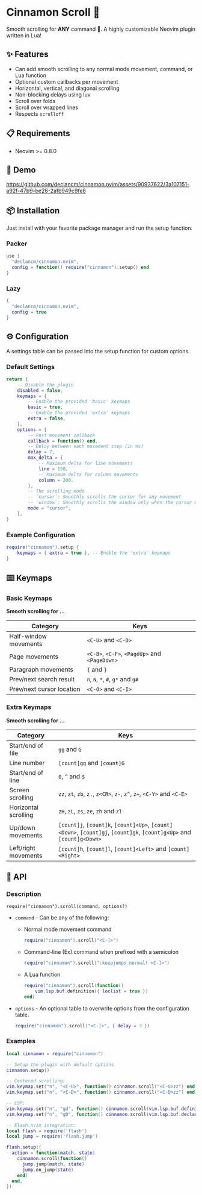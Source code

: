 <!-- panvimdoc-ignore-start -->

# Cinnamon Scroll 🍥

Smooth scrolling for __ANY__ command 🤯. A highly
customizable Neovim plugin written in Lua!

<!-- panvimdoc-ignore-end -->

## ✨ Features

* Can add smooth scrolling to any normal mode movement, command, or Lua function
* Optional custom callbacks per movement
* Horizontal, vertical, and diagonal scrolling
* Non-blocking delays using luv
* Scroll over folds
* Scroll over wrapped lines
* Respects `scrolloff`

## 📋 Requirements

* Neovim >= 0.8.0

<!-- panvimdoc-ignore-start -->

## 🎥 Demo

https://github.com/declancm/cinnamon.nvim/assets/90937622/3a107151-a92f-47b9-be26-2afb949c9fe8

<!-- panvimdoc-ignore-end -->

## 📦 Installation

Just install with your favorite package manager and run the setup function.

### Packer

```lua
use {
  "declancm/cinnamon.nvim",
  config = function() require("cinnamon").setup() end
}
```

### Lazy

```lua
{
  "declancm/cinnamon.nvim",
  config = true
}
```

## ⚙️ Configuration

A settings table can be passed into the setup function for custom options.

### Default Settings

```lua
return {
    -- Disable the plugin
    disabled = false,
    keymaps = {
        -- Enable the provided 'basic' keymaps
        basic = true,
        -- Enable the provided 'extra' keymaps
        extra = false,
    },
    options = {
        -- Post-movement callback
        callback = function() end,
        -- Delay between each movement step (in ms)
        delay = 7,
        max_delta = {
            -- Maximum delta for line movements
            line = 150,
            -- Maximum delta for column movements
            column = 200,
        },
        -- The scrolling mode
        -- `cursor`: Smoothly scrolls the cursor for any movement
        -- `window`: Smoothly scrolls the window only when the cursor moves out of view
        mode = "cursor",
    },
}
```

### Example Configuration

```lua
require("cinnamon").setup {
    keymaps = { extra = true }, -- Enable the 'extra' keymaps
}
```

## ⌨️ Keymaps

### Basic Keymaps

**Smooth scrolling for ...**

| Category | Keys |
|-|-|
| Half-window movements     | `<C-U>` and `<C-D>` |
| Page movements            | `<C-B>`, `<C-F>`, `<PageUp>` and `<PageDown>` |
| Paragraph movements       | `{` and `}` |
| Prev/next search result   | `n`, `N`, `*`, `#`, `g*` and `g#` |
| Prev/next cursor location | `<C-O>` and `<C-I>` |

### Extra Keymaps

**Smooth scrolling for ...**

| Category | Keys |
|-|-|
| Start/end of file    | `gg` and `G` |
| Line number          | `[count]gg` and `[count]G` |
| Start/end of line    | `0`, `^` and `$` |
| Screen scrolling     | `zz`, `zt`, `zb`, `z.`, `z<CR>`, `z-`, `z^`, `z+`, `<C-Y>` and `<C-E>` |
| Horizontal scrolling | `zH`, `zL`, `zs`, `ze`, `zh` and `zl` |
| Up/down movements    | `[count]j`,  `[count]k`,  `[count]<Up>`,  `[count]<Down>`, `[count]gj`, `[count]gk`, `[count]g<Up>`  and `[count]g<Down>` |
| Left/right movements | `[count]h`,  `[count]l`,  `[count]<Left>` and `[count]<Right>` |

## 🔌 API

### Description

`require("cinnamon").scroll(command, options?)`

* `command` - Can be any of the following:
  * Normal mode movement command

    ```lua
    require("cinnamon").scroll("<C-]>")
    ```

  * Command-line (Ex) command when prefixed with a semicolon

    ```lua
    require("cinnamon").scroll(":keepjumps normal! <C-]>")
    ```

  * A Lua function

    ```lua
    require("cinnamon").scroll(function()
        vim.lsp.buf.definition({ loclist = true })
    end)
    ```

* `options` - An optional table to overwrite options from the configuration table.

    ```lua
    require("cinnamon").scroll("<C-]>", { delay = 3 })
    ```

### Examples

```lua
local cinnamon = require("cinnamon")

-- Setup the plugin with default options
cinnamon.setup()

-- Centered scrolling:
vim.keymap.set("n", "<C-U>", function() cinnamon.scroll("<C-U>zz") end)
vim.keymap.set("n", "<C-D>", function() cinnamon.scroll("<C-D>zz") end)

-- LSP:
vim.keymap.set("n", "gd", function() cinnamon.scroll(vim.lsp.buf.definition) end)
vim.keymap.set("n", "gD", function() cinnamon.scroll(vim.lsp.buf.declaration) end)

-- Flash.nvim integration:
local flash = require('flash')
local jump = require('flash.jump')

flash.setup({
  action = function(match, state)
    cinnamon.scroll(function()
      jump.jump(match, state)
      jump.on_jump(state)
    end)
  end,
})
```
